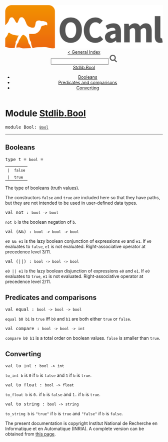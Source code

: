 <!-- ((! set title API !)) ((! set documentation !)) ((! set api !)) ((! set nobreadcrumb !)) -->
<div class="content api"><header><nav class="toc brand"><a class="brand" href="https://ocaml.org/"><img src="colour-logo-gray.svg" class="svg" alt="OCaml"></a></nav><nav class="toc"><a href="index.html">&lt; General Index</a><div class="api_search"><input type="text" name="apisearch" id="api_search" oninput="mySearch(false);" onkeypress="this.oninput();" onclick="this.oninput();" onpaste="this.oninput();">
<img src="search_icon.svg" alt="Search" class="svg" onclick="mySearch(false)"></div>
<div id="search_results"></div><div class="toc_title"><a href="#top">Stdlib.Bool</a></div><ul><li><a href="#bools">Booleans</a></li><li><a href="#preds">Predicates and comparisons</a></li><li><a href="#convert">Converting</a></li></ul></nav></header>

<h1>Module <a href="type_Stdlib.Bool.html">Stdlib.Bool</a></h1>

<pre><span id="MODULEBool"><span class="keyword">module</span> Bool</span>: <code class="type"><a href="Bool.html">Bool</a></code></pre><hr width="100%">
<h2 id="bools">Booleans</h2>
<pre><span id="TYPEt"><span class="keyword">type</span> <code class="type"></code>t</span> = <code class="type">bool</code> = </pre><table class="typetable">
<tbody><tr>
<td align="left" valign="top">
<code><span class="keyword">|</span></code></td>
<td align="left" valign="top">
<code><span id="TYPEELTt.false"><span class="constructor">false</span></span></code></td>

</tr>
<tr>
<td align="left" valign="top">
<code><span class="keyword">|</span></code></td>
<td align="left" valign="top">
<code><span id="TYPEELTt.true"><span class="constructor">true</span></span></code></td>

</tr></tbody></table>

<div class="info ">
<div class="info-desc">
<p>The type of booleans (truth values).</p>

<p>The constructors <code class="code"><span class="keyword">false</span></code> and <code class="code"><span class="keyword">true</span></code> are included here so that they have
    paths, but they are not intended to be used in user-defined data types.</p>
</div>
</div>


<pre><span id="VALnot"><span class="keyword">val</span> not</span> : <code class="type">bool -&gt; bool</code></pre><div class="info ">
<div class="info-desc">
<p><code class="code">not&nbsp;b</code> is the boolean negation of <code class="code">b</code>.</p>
</div>
</div>

<pre><span id="VAL(&amp;&amp;)"><span class="keyword">val</span> (&amp;&amp;)</span> : <code class="type">bool -&gt; bool -&gt; bool</code></pre><div class="info ">
<div class="info-desc">
<p><code class="code">e0&nbsp;<span class="keywordsign">&amp;&amp;</span>&nbsp;e1</code> is the lazy boolean conjunction of expressions <code class="code">e0</code> and <code class="code">e1</code>.
    If <code class="code">e0</code> evaluates to <code class="code"><span class="keyword">false</span></code>, <code class="code">e1</code> is not evaluated. Right-associative
    operator at precedence level 3/11.</p>
</div>
</div>

<pre><span id="VAL(||)"><span class="keyword">val</span> (||)</span> : <code class="type">bool -&gt; bool -&gt; bool</code></pre><div class="info ">
<div class="info-desc">
<p><code class="code">e0&nbsp;<span class="keywordsign">||</span>&nbsp;e1</code> is the lazy boolean disjunction of expressions <code class="code">e0</code> and <code class="code">e1</code>.
    If <code class="code">e0</code> evaluates to <code class="code"><span class="keyword">true</span></code>, <code class="code">e1</code> is not evaluated. Right-associative
    operator at precedence level 2/11.</p>
</div>
</div>
<h2 id="preds">Predicates and comparisons</h2>
<pre><span id="VALequal"><span class="keyword">val</span> equal</span> : <code class="type">bool -&gt; bool -&gt; bool</code></pre><div class="info ">
<div class="info-desc">
<p><code class="code">equal&nbsp;b0&nbsp;b1</code> is <code class="code"><span class="keyword">true</span></code> iff <code class="code">b0</code> and <code class="code">b1</code> are both either <code class="code"><span class="keyword">true</span></code>
    or <code class="code"><span class="keyword">false</span></code>.</p>
</div>
</div>

<pre><span id="VALcompare"><span class="keyword">val</span> compare</span> : <code class="type">bool -&gt; bool -&gt; int</code></pre><div class="info ">
<div class="info-desc">
<p><code class="code">compare&nbsp;b0&nbsp;b1</code> is a total order on boolean values. <code class="code"><span class="keyword">false</span></code> is smaller
    than <code class="code"><span class="keyword">true</span></code>.</p>
</div>
</div>
<h2 id="convert">Converting</h2>
<pre><span id="VALto_int"><span class="keyword">val</span> to_int</span> : <code class="type">bool -&gt; int</code></pre><div class="info ">
<div class="info-desc">
<p><code class="code">to_int&nbsp;b</code> is <code class="code">0</code> if <code class="code">b</code> is <code class="code"><span class="keyword">false</span></code> and <code class="code">1</code> if <code class="code">b</code> is <code class="code"><span class="keyword">true</span></code>.</p>
</div>
</div>

<pre><span id="VALto_float"><span class="keyword">val</span> to_float</span> : <code class="type">bool -&gt; float</code></pre><div class="info ">
<div class="info-desc">
<p><code class="code">to_float&nbsp;b</code> is <code class="code">0.</code> if <code class="code">b</code> is <code class="code"><span class="keyword">false</span></code> and <code class="code">1.</code> if <code class="code">b</code> is <code class="code"><span class="keyword">true</span></code>.</p>
</div>
</div>

<pre><span id="VALto_string"><span class="keyword">val</span> to_string</span> : <code class="type">bool -&gt; string</code></pre><div class="info ">
<div class="info-desc">
<p><code class="code">to_string&nbsp;b</code> is <code class="code"><span class="string">"true"</span></code> if <code class="code">b</code> is <code class="code"><span class="keyword">true</span></code> and <code class="code"><span class="string">"false"</span></code> if <code class="code">b</code> is
    <code class="code"><span class="keyword">false</span></code>.</p>
</div>
</div>

<div class="copyright">The present documentation is copyright Institut National de Recherche en Informatique et en Automatique (INRIA). A complete version can be obtained from <a href="http://caml.inria.fr/pub/docs/manual-ocaml/">this page</a>.</div></div>